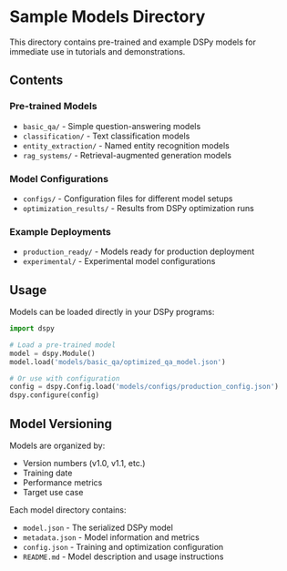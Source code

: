 # Sample Models Directory

This directory contains pre-trained and example DSPy models for immediate use in tutorials and demonstrations.

## Contents

### Pre-trained Models

- `basic_qa/` - Simple question-answering models
- `classification/` - Text classification models
- `entity_extraction/` - Named entity recognition models
- `rag_systems/` - Retrieval-augmented generation models

### Model Configurations

- `configs/` - Configuration files for different model setups
- `optimization_results/` - Results from DSPy optimization runs

### Example Deployments

- `production_ready/` - Models ready for production deployment
- `experimental/` - Experimental model configurations

## Usage

Models can be loaded directly in your DSPy programs:

```python
import dspy

# Load a pre-trained model
model = dspy.Module()
model.load('models/basic_qa/optimized_qa_model.json')

# Or use with configuration
config = dspy.Config.load('models/configs/production_config.json')
dspy.configure(config)
```

## Model Versioning

Models are organized by:

- Version numbers (v1.0, v1.1, etc.)
- Training date
- Performance metrics
- Target use case

Each model directory contains:

- `model.json` - The serialized DSPy model
- `metadata.json` - Model information and metrics
- `config.json` - Training and optimization configuration
- `README.md` - Model description and usage instructions
